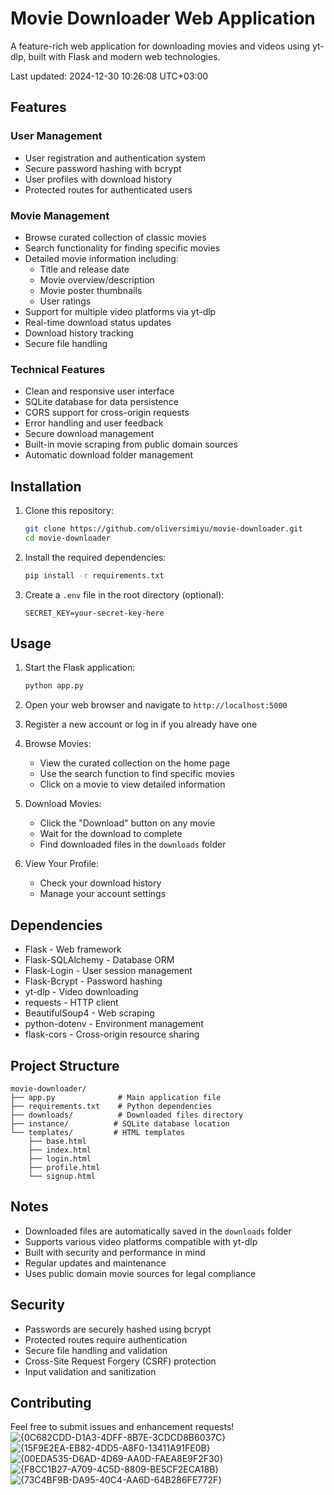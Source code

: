 # Movie Downloader Web Application

A feature-rich web application for downloading movies and videos using yt-dlp, built with Flask and modern web technologies.

Last updated: 2024-12-30 10:26:08 UTC+03:00

## Features

### User Management
- User registration and authentication system
- Secure password hashing with bcrypt
- User profiles with download history
- Protected routes for authenticated users

### Movie Management
- Browse curated collection of classic movies
- Search functionality for finding specific movies
- Detailed movie information including:
  - Title and release date
  - Movie overview/description
  - Movie poster thumbnails
  - User ratings
- Support for multiple video platforms via yt-dlp
- Real-time download status updates
- Download history tracking
- Secure file handling

### Technical Features
- Clean and responsive user interface
- SQLite database for data persistence
- CORS support for cross-origin requests
- Error handling and user feedback
- Secure download management
- Built-in movie scraping from public domain sources
- Automatic download folder management

## Installation

1. Clone this repository:
   ```bash
   git clone https://github.com/oliversimiyu/movie-downloader.git
   cd movie-downloader
   ```

2. Install the required dependencies:
   ```bash
   pip install -r requirements.txt
   ```

3. Create a `.env` file in the root directory (optional):
   ```
   SECRET_KEY=your-secret-key-here
   ```

## Usage

1. Start the Flask application:
   ```bash
   python app.py
   ```

2. Open your web browser and navigate to `http://localhost:5000`

3. Register a new account or log in if you already have one

4. Browse Movies:
   - View the curated collection on the home page
   - Use the search function to find specific movies
   - Click on a movie to view detailed information

5. Download Movies:
   - Click the "Download" button on any movie
   - Wait for the download to complete
   - Find downloaded files in the `downloads` folder

6. View Your Profile:
   - Check your download history
   - Manage your account settings

## Dependencies

- Flask - Web framework
- Flask-SQLAlchemy - Database ORM
- Flask-Login - User session management
- Flask-Bcrypt - Password hashing
- yt-dlp - Video downloading
- requests - HTTP client
- BeautifulSoup4 - Web scraping
- python-dotenv - Environment management
- flask-cors - Cross-origin resource sharing

## Project Structure
```
movie-downloader/
├── app.py              # Main application file
├── requirements.txt    # Python dependencies
├── downloads/          # Downloaded files directory
├── instance/          # SQLite database location
└── templates/         # HTML templates
    ├── base.html
    ├── index.html
    ├── login.html
    ├── profile.html
    └── signup.html
```

## Notes

- Downloaded files are automatically saved in the `downloads` folder
- Supports various video platforms compatible with yt-dlp
- Built with security and performance in mind
- Regular updates and maintenance
- Uses public domain movie sources for legal compliance

## Security

- Passwords are securely hashed using bcrypt
- Protected routes require authentication
- Secure file handling and validation
- Cross-Site Request Forgery (CSRF) protection
- Input validation and sanitization

## Contributing

Feel free to submit issues and enhancement requests!
![{0C682CDD-D1A3-4DFF-8B7E-3CDCD8B6037C}](https://github.com/user-attachments/assets/e50f3829-f1d5-4d04-b500-f894cf1013a0)
![{15F9E2EA-EB82-4DD5-A8F0-13411A91FE0B}](https://github.com/user-attachments/assets/035c5cf3-408c-401c-860a-62832f8c9aa1)
![{00EDA535-D6AD-4D69-AA0D-FAEA8E9F2F30}](https://github.com/user-attachments/assets/1db82928-8c0f-416d-a312-47bd91abd40c)
![{F8CC1B27-A709-4C5D-8809-BE5CF2ECA18B}](https://github.com/user-attachments/assets/82535944-ec7d-46b7-8a3a-1e0f77174710)
![{73C4BF9B-DA95-40C4-AA6D-64B286FE772F}](https://github.com/user-attachments/assets/b06349d4-7a2a-4138-b7ef-6a40b7191074)



